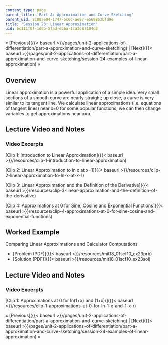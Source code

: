 ```yaml
---
content_type: page
parent_title: 'Part A: Approximation and Curve Sketching'
parent_uid: 8c88ae04-1747-5c6d-ae97-e569853bfd9e
title: 'Session 23: Linear Approximation'
uid: 6c111f0f-1d0b-5fad-e36a-1ca3687104d2
---
```


« [Previous]({{< baseurl >}}/pages/unit-2-applications-of-differentiation/part-a-approximation-and-curve-sketching) | [Next]({{< baseurl >}}/pages/unit-2-applications-of-differentiation/part-a-approximation-and-curve-sketching/session-24-examples-of-linear-approximation) »

Overview
--------

Linear approximation is a powerful application of a simple idea. Very small sections of a smooth curve are nearly straight; up close, a curve is very similar to its tangent line. We calculate linear approximations (i.e. equations of tangent lines) near x=0 for some popular functions; we can then change variables to get approximations near x=a.

Lecture Video and Notes
-----------------------

### Video Excerpts

[Clip 1: Introduction to Linear Approximation]({{< baseurl >}}/resources/clip-1-introduction-to-linear-approximation)

[Clip 2: Linear Approximation to ln x at x=1]({{< baseurl >}}/resources/clip-2-linear-approximation-to-ln-x-at-x-1)

[Clip 3: Linear Approximation and the Definition of the Derivative]({{< baseurl >}}/resources/clip-3-linear-approximation-and-the-definition-of-the-derivative)

[Clip 4: Approximations at 0 for Sine, Cosine and Exponential Functions]({{< baseurl >}}/resources/clip-4-approximations-at-0-for-sine-cosine-and-exponential-functions)

Worked Example
--------------

Comparing Linear Approximations and Calculator Computations

*   [Problem (PDF)]({{< baseurl >}}/resources/mit18_01scf10_ex23prb)
*   [Solution (PDF)]({{< baseurl >}}/resources/mit18_01scf10_ex23sol)

Lecture Video and Notes
-----------------------

### Video Excerpts

[Clip 1: Approximations at 0 for ln(1+x) and (1+x)r]({{< baseurl >}}/resources/clip-1-approximations-at-0-for-ln-1-x-and-1-x-r)

« [Previous]({{< baseurl >}}/pages/unit-2-applications-of-differentiation/part-a-approximation-and-curve-sketching) | [Next]({{< baseurl >}}/pages/unit-2-applications-of-differentiation/part-a-approximation-and-curve-sketching/session-24-examples-of-linear-approximation) »